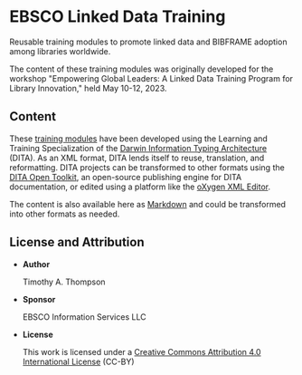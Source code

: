 # EBSCO Linked Data Training
Reusable training modules to promote linked data and BIBFRAME adoption among libraries worldwide.

The content of these training modules was originally developed for the workshop "Empowering Global Leaders: A Linked Data Training Program for Library Innovation," held May 10-12, 2023.

## Content
These [training modules](https://github.com/timathom/EBSCO-Linked-Data-Training/tree/main/content/dita) have been developed using the Learning and Training Specialization of the [Darwin Information Typing Architecture](https://en.wikipedia.org/wiki/Darwin_Information_Typing_Architecture) (DITA). As an XML format, DITA lends itself to reuse, translation, and reformatting. DITA projects can be transformed to other formats using the [DITA Open Toolkit](https://www.dita-ot.org/), an open-source publishing engine for DITA documentation, or edited using a platform like the [oXygen XML Editor](https://www.oxygenxml.com/doc/versions/25.1/ug-editor/topics/eppo-first-dita-topic.html).

The content is also available here as [Markdown](https://github.com/timathom/EBSCO-Linked-Data-Training/blob/main/content/markdown/index.md) and could be transformed into other formats as needed.

## License and Attribution

-   **Author**

    Timothy A. Thompson

-   **Sponsor**

    EBSCO Information Services LLC

-   **License**

    This work is licensed under a [Creative Commons Attribution 4.0 International License](http://creativecommons.org/licenses/by/4.0/) \(CC-BY\)
